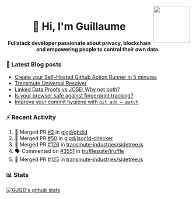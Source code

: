 <img align='right' src='https://user-images.githubusercontent.com/5713670/87202985-820dcb80-c2b6-11ea-9f56-7ec461c497c3.gif' width='100"'>

<h1 align="center">👋 Hi, I'm Guillaume</h1>
<h4 align="center">Fullstack developer passionate about privacy, blockchain and empowering people to control their own data.

### 📝 Latest Blog posts

<!-- BLOG-POST-LIST:START -->
- [Create your Self-Hosted Github Action Runner in 5 minutes](https://medium.com/@gjgd/create-your-self-hosted-github-action-runner-in-5-minutes-a9eff615edc4?source=rss-35e0d58bf235------2)
- [Transmute Universal Resolver](https://medium.com/transmute-techtalk/transmute-universal-resolver-b6c8509858f?source=rss-35e0d58bf235------2)
- [Linked Data Proofs vs JOSE: Why not both?](https://medium.com/transmute-techtalk/linked-data-proofs-vs-jose-why-not-both-1594393418cc?source=rss-35e0d58bf235------2)
- [Is your browser safe against fingerprint tracking?](https://medium.com/@gjgd/is-your-browser-safe-against-fingerprint-tracking-6126952b805b?source=rss-35e0d58bf235------2)
- [Improve your commit hygiene with `git add — patch`](https://medium.com/transmute-techtalk/improve-your-commit-hygiene-with-git-add-patch-3b7dd9c117c4?source=rss-35e0d58bf235------2)
<!-- BLOG-POST-LIST:END -->

### :zap: Recent Activity

<!--START_SECTION:activity-->
1. 🎉 Merged PR [#2](https://github.com/gjgd/ghdid/pull/2) in [gjgd/ghdid](https://github.com/gjgd/ghdid)
2. 🎉 Merged PR [#50](https://github.com/gjgd/jsonld-checker/pull/50) in [gjgd/jsonld-checker](https://github.com/gjgd/jsonld-checker)
3. 🎉 Merged PR [#126](https://github.com/transmute-industries/sidetree.js/pull/126) in [transmute-industries/sidetree.js](https://github.com/transmute-industries/sidetree.js)
4. 🗣 Commented on [#3551](https://github.com/trufflesuite/truffle/issues/3551) in [trufflesuite/truffle](https://github.com/trufflesuite/truffle)
5. 🎉 Merged PR [#125](https://github.com/transmute-industries/sidetree.js/pull/125) in [transmute-industries/sidetree.js](https://github.com/transmute-industries/sidetree.js)
<!--END_SECTION:activity-->

### 📊 Stats

[![GJGD's github stats](https://github-readme-stats.vercel.app/api?username=gjgd&count_private=true&show_icons=true&custom_title=My%20Github%20Stats)](https://github.com/anuraghazra/github-readme-stats)
